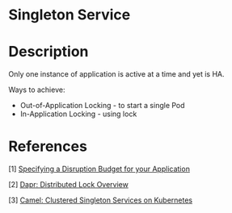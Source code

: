 # Singleton Service

# Description

Only one instance of application is active at a time and yet is HA.

Ways to achieve:

* Out-of-Application Locking - to start a single Pod
* In-Application Locking - using lock


# References

[1] [Specifying a Disruption Budget for your Application](https://kubernetes.io/docs/tasks/run-application/configure-pdb/)

[2] [Dapr: Distributed Lock Overview](https://docs.dapr.io/developing-applications/building-blocks/distributed-lock/distributed-lock-api-overview/)

[3] [Camel: Clustered Singleton Services on Kubernetes](https://www.nicolaferraro.me/2017/10/17/creating-clustered-singleton-services-on-kubernetes/)
